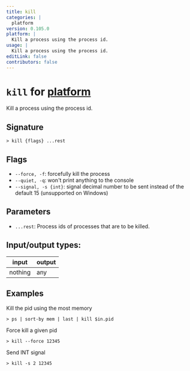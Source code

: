 ```yaml
---
title: kill
categories: |
  platform
version: 0.105.0
platform: |
  Kill a process using the process id.
usage: |
  Kill a process using the process id.
editLink: false
contributors: false
---
```

<!-- This file is automatically generated. Please edit the command in https://github.com/nushell/nushell instead. -->

# `kill` for [platform](/commands/categories/platform.md)

<div class='command-title'>Kill a process using the process id.</div>

## Signature

```> kill {flags} ...rest```

## Flags

 -  `--force, -f`: forcefully kill the process
 -  `--quiet, -q`: won't print anything to the console
 -  `--signal, -s {int}`: signal decimal number to be sent instead of the default 15 (unsupported on Windows)

## Parameters

 -  `...rest`: Process ids of processes that are to be killed.


## Input/output types:

| input   | output |
| ------- | ------ |
| nothing | any    |
## Examples

Kill the pid using the most memory
```nu
> ps | sort-by mem | last | kill $in.pid

```

Force kill a given pid
```nu
> kill --force 12345

```

Send INT signal
```nu
> kill -s 2 12345

```
